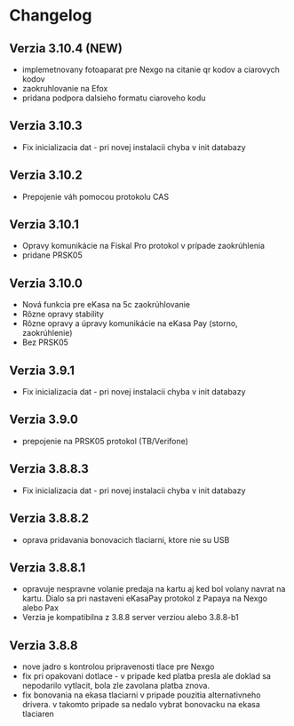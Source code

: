 # Changelog

## Verzia 3.10.4 (NEW)
- implemetnovany fotoaparat pre Nexgo na citanie qr kodov a ciarovych kodov
- zaokruhlovanie na Efox
- pridana podpora dalsieho formatu ciaroveho kodu

## Verzia 3.10.3
- Fix inicializacia dat - pri novej instalacii chyba v init databazy

## Verzia 3.10.2
- Prepojenie váh pomocou protokolu CAS

## Verzia 3.10.1
- Opravy komunikácie na Fiskal Pro protokol v prípade zaokrúhlenia
- pridane PRSK05

## Verzia 3.10.0
- Nová funkcia pre eKasa na 5c zaokrúhlovanie
- Rôzne opravy stability
- Rôzne opravy a úpravy komunikácie na eKasa Pay (storno, zaokrúhlenie)
- Bez PRSK05

## Verzia 3.9.1
- Fix inicializacia dat - pri novej instalacii chyba v init databazy

## Verzia 3.9.0
- prepojenie na PRSK05 protokol (TB/Verifone)

## Verzia 3.8.8.3
- Fix inicializacia dat - pri novej instalacii chyba v init databazy

## Verzia 3.8.8.2 
- oprava pridavania bonovacich tlaciarni, ktore nie su USB

## Verzia 3.8.8.1
- opravuje nespravne volanie predaja na kartu aj ked bol volany navrat na kartu. Dialo sa pri nastaveni eKasaPay protokol z Papaya na Nexgo alebo Pax
- Verzia je kompatibilna z 3.8.8 server verziou alebo 3.8.8-b1

## Verzia 3.8.8
- nove jadro s kontrolou pripravenosti tlace pre Nexgo
- fix pri opakovani dotlace - v pripade ked platba presla ale doklad sa nepodarilo vytlacit, bola zle zavolana platba znova.
- fix bonovania na ekasa tlaciarni v pripade pouzitia alternativneho drivera. v takomto pripade sa nedalo vybrat bonovacku na ekasa tlaciaren
